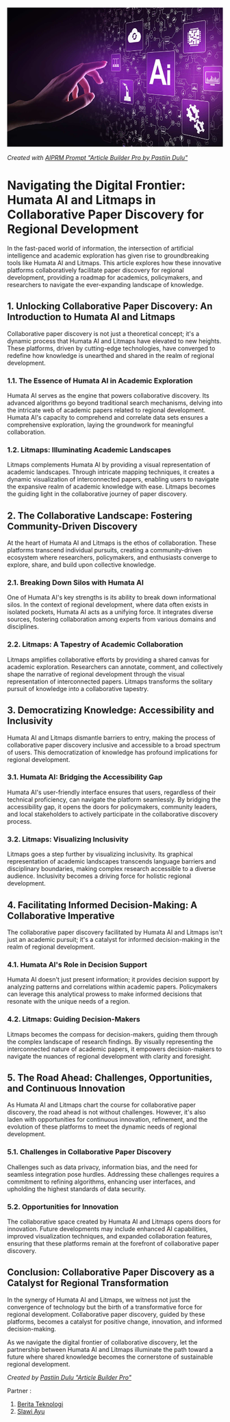 
<p align="center">
  <img src="seo-ai.jpg" width="524px" height="324px">
</p>

_Created with [AIPRM Prompt "Article Builder Pro by Pastiin Dulu"](https://www.aiprm.com/prompts/copywriting/writing/1805771235708375040/)_

# Navigating the Digital Frontier: Humata AI and Litmaps in Collaborative Paper Discovery for Regional Development

In the fast-paced world of information, the intersection of artificial intelligence and academic exploration has given rise to groundbreaking tools like Humata AI and Litmaps. This article explores how these innovative platforms collaboratively facilitate paper discovery for regional development, providing a roadmap for academics, policymakers, and researchers to navigate the ever-expanding landscape of knowledge.

## 1. **Unlocking Collaborative Paper Discovery: An Introduction to Humata AI and Litmaps**
Collaborative paper discovery is not just a theoretical concept; it's a dynamic process that Humata AI and Litmaps have elevated to new heights. These platforms, driven by cutting-edge technologies, have converged to redefine how knowledge is unearthed and shared in the realm of regional development.

### **1.1. The Essence of Humata AI in Academic Exploration**
Humata AI serves as the engine that powers collaborative discovery. Its advanced algorithms go beyond traditional search mechanisms, delving into the intricate web of academic papers related to regional development. Humata AI's capacity to comprehend and correlate data sets ensures a comprehensive exploration, laying the groundwork for meaningful collaboration.

### **1.2. Litmaps: Illuminating Academic Landscapes**
Litmaps complements Humata AI by providing a visual representation of academic landscapes. Through intricate mapping techniques, it creates a dynamic visualization of interconnected papers, enabling users to navigate the expansive realm of academic knowledge with ease. Litmaps becomes the guiding light in the collaborative journey of paper discovery.

## 2. **The Collaborative Landscape: Fostering Community-Driven Discovery**
At the heart of Humata AI and Litmaps is the ethos of collaboration. These platforms transcend individual pursuits, creating a community-driven ecosystem where researchers, policymakers, and enthusiasts converge to explore, share, and build upon collective knowledge.

### **2.1. Breaking Down Silos with Humata AI**
One of Humata AI's key strengths is its ability to break down informational silos. In the context of regional development, where data often exists in isolated pockets, Humata AI acts as a unifying force. It integrates diverse sources, fostering collaboration among experts from various domains and disciplines.

### **2.2. Litmaps: A Tapestry of Academic Collaboration**
Litmaps amplifies collaborative efforts by providing a shared canvas for academic exploration. Researchers can annotate, comment, and collectively shape the narrative of regional development through the visual representation of interconnected papers. Litmaps transforms the solitary pursuit of knowledge into a collaborative tapestry.

## 3. **Democratizing Knowledge: Accessibility and Inclusivity**
Humata AI and Litmaps dismantle barriers to entry, making the process of collaborative paper discovery inclusive and accessible to a broad spectrum of users. This democratization of knowledge has profound implications for regional development.

### **3.1. Humata AI: Bridging the Accessibility Gap**
Humata AI's user-friendly interface ensures that users, regardless of their technical proficiency, can navigate the platform seamlessly. By bridging the accessibility gap, it opens the doors for policymakers, community leaders, and local stakeholders to actively participate in the collaborative discovery process.

### **3.2. Litmaps: Visualizing Inclusivity**
Litmaps goes a step further by visualizing inclusivity. Its graphical representation of academic landscapes transcends language barriers and disciplinary boundaries, making complex research accessible to a diverse audience. Inclusivity becomes a driving force for holistic regional development.

## 4. **Facilitating Informed Decision-Making: A Collaborative Imperative**
The collaborative paper discovery facilitated by Humata AI and Litmaps isn't just an academic pursuit; it's a catalyst for informed decision-making in the realm of regional development.

### **4.1. Humata AI's Role in Decision Support**
Humata AI doesn't just present information; it provides decision support by analyzing patterns and correlations within academic papers. Policymakers can leverage this analytical prowess to make informed decisions that resonate with the unique needs of a region.

### **4.2. Litmaps: Guiding Decision-Makers**
Litmaps becomes the compass for decision-makers, guiding them through the complex landscape of research findings. By visually representing the interconnected nature of academic papers, it empowers decision-makers to navigate the nuances of regional development with clarity and foresight.

## 5. **The Road Ahead: Challenges, Opportunities, and Continuous Innovation**
As Humata AI and Litmaps chart the course for collaborative paper discovery, the road ahead is not without challenges. However, it's also laden with opportunities for continuous innovation, refinement, and the evolution of these platforms to meet the dynamic needs of regional development.

### **5.1. Challenges in Collaborative Paper Discovery**
Challenges such as data privacy, information bias, and the need for seamless integration pose hurdles. Addressing these challenges requires a commitment to refining algorithms, enhancing user interfaces, and upholding the highest standards of data security.

### **5.2. Opportunities for Innovation**
The collaborative space created by Humata AI and Litmaps opens doors for innovation. Future developments may include enhanced AI capabilities, improved visualization techniques, and expanded collaboration features, ensuring that these platforms remain at the forefront of collaborative paper discovery.

## **Conclusion: Collaborative Paper Discovery as a Catalyst for Regional Transformation**
In the synergy of Humata AI and Litmaps, we witness not just the convergence of technology but the birth of a transformative force for regional development. Collaborative paper discovery, guided by these platforms, becomes a catalyst for positive change, innovation, and informed decision-making.

As we navigate the digital frontier of collaborative discovery, let the partnership between Humata AI and Litmaps illuminate the path toward a future where shared knowledge becomes the cornerstone of sustainable regional development.

_Created by [Pastiin Dulu "Article Builder Pro"](https://www.pastiin.com)_

Partner :
1. [Berita Teknologi](https://beritateknologi.id)
2. [Slawi Ayu](https://www.slawiayu.com)
